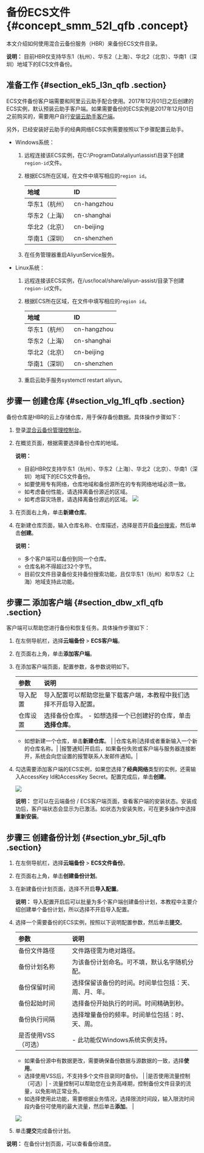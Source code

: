 # 备份ECS文件 {#concept_smm_52l_qfb .concept}

本文介绍如何使用混合云备份服务（HBR）来备份ECS文件目录。

**说明：** 目前HBR仅支持华东1（杭州）、华东2（上海）、华北2（北京）、华南1（深圳）地域下的ECS文件备份。

## 准备工作 {#section_ek5_l3n_qfb .section}

ECS文件备份客户端需要和阿里云云助手配合使用。2017年12月01日之后创建的ECS实例，默认预装云助手客户端。如果需要备份的ECS实例是2017年12月01日之前购买的，需要用户自行[安装云助手客户端](../../../../dita-oss-bucket/SP_2/DNA0011858383/ZH-CN_TP_9582.dita)。

另外，已经安装好云助手的经典网络ECS实例需要按照以下步骤配置云助手。

-   Windows系统：
    1.  远程连接该ECS实例，在C:\\ProgramData\\aliyun\\assist\\目录下创建`region-id`文件。
    2.  根据ECS所在区域，在文件中填写相应的`region id`。

        |地域|ID|
        |:-|:-|
        |华东1（杭州）|cn-hangzhou|
        |华东2（上海）|cn-shanghai|
        |华北2（北京）|cn-beijing|
        |华南1（深圳）|cn-shenzhen|

    3.  在任务管理器重启AliyunService服务。
-   Linux系统：
    1.  远程连接该ECS实例，在/usr/local/share/aliyun-assist/目录下创建`region-id`文件。
    2.  根据ECS所在区域，在文件中填写相应的`region id`。

        |地域|ID|
        |:-|:-|
        |华东1（杭州）|cn-hangzhou|
        |华东2（上海）|cn-shanghai|
        |华北2（北京）|cn-beijing|
        |华南1（深圳）|cn-shenzhen|

    3.  重启云助手服务systemctl restart aliyun。

## 步骤一 创建仓库 {#section_vlg_1fl_qfb .section}

备份仓库是HBR的云上存储仓库，用于保存备份数据。具体操作步骤如下：

1.  登录[混合云备份管理控制台](https://hbr.console.aliyun.com)。
2.  在概览页面，根据需要选择备份仓库的地域。

    **说明：** 

    -   目前HBR仅支持华东1（杭州）、华东2（上海）、华北2（北京）、华南1（深圳）地域下的ECS文件备份。
    -   如要使用专有网络，仓库地域和备份源所在的专有网络地域必须一致。
    -   如考虑备份性能，请选择离备份源近的区域。
    -   如考虑容灾场景，请选择离备份源远的区域。
    ![](http://static-aliyun-doc.oss-cn-hangzhou.aliyuncs.com/assets/img/40337/154106692621115_zh-CN.png)

3.  在页面右上角，单击**新建仓库**。
4.  在新建仓库页面，输入仓库名称、仓库描述，选择是否开启[备份搜索](../../../../intl.zh-CN/用户指南/文件备份/备份搜索.md)，然后单击**创建**。

    **说明：** 

    -   多个客户端可以备份到同一个仓库。
    -   仓库名称不得超过32个字节。
    -   目前仅文件目录备份支持备份搜索功能，且仅华东1（杭州）和华东2（上海）地域支持此功能。

## 步骤二 添加客户端 {#section_dbw_xfl_qfb .section}

客户端可以帮助您进行备份和恢复任务。具体操作步骤如下：

1.  在左侧导航栏，选择**云端备份** \> **ECS客户端**。
2.  在页面右上角，单击**添加客户端**。
3.  在添加客户端页面，配置参数，各参数说明如下。

    |参数|说明|
    |:-|:-|
    |导入配置|导入配置可以帮助您批量下载客户端，本教程中我们选择不开启导入配置。|
    |仓库设置|选择备份仓库。    -   如想选择一个已创建好的仓库，单击**选择仓库**。
    -   如想新建一个仓库，单击**新建仓库**。
|
    |仓库名称|选择或者重新输入一个新的仓库名称。|
    |报警通知|开启后，如果备份失败或客户端与服务器连接断开，系统会向您设置的报警联系人发邮件通知。|

4.  勾选需要添加客户端的ECS实例，如果您选择了**经典网络**类型的实例，还需输入AccessKey Id和AccessKey Secret。配置完成后，单击**创建**。

    ![](http://static-aliyun-doc.oss-cn-hangzhou.aliyuncs.com/assets/img/40740/154106692621227_zh-CN.png)

    **说明：** 您可以在云端备份 / ECS客户端页面，查看客户端的安装状态。安装成功后，客户端状态会显示为已激活。如状态为安装失败，可在更多操作中选择**重新安装**。


## 步骤三 创建备份计划 {#section_ybr_5jl_qfb .section}

1.  在左侧导航栏，选择**云端备份** \> **ECS文件备份**。
2.  在页面右上角，单击**创建备份计划**。
3.  在新建备份计划页面，选择不开启**导入配置**。

    **说明：** 导入配置开启后可以批量为多个客户端创建备份计划，本教程中主要介绍创建单个备份计划，所以选择不开启导入配置。

4.  选择一个需要备份的ECS实例，按照以下说明配置参数，然后单击**提交**。

    |参数|说明|
    |:-|:-|
    |备份文件路径|文件路径需为绝对路径。|
    |备份计划名称|为该备份计划命名。可不填，默认名字随机分配。|
    |备份保留时间|选择保留该备份的时间。时间单位包括：天、周、月、年。|
    |备份起始时间|选择备份开始执行的时间。时间精确到秒。|
    |备份执行间隔|选择增量备份的频率。时间单位包括：时、天、周。|
    |是否使用VSS（可选）|     -   此功能仅Windows系统实例支持。
    -   如果备份源中有数据更改，需要确保备份数据与源数据的一致，选择**使用**。
    -   选择使用VSS后，不支持多个文件目录同时备份。
 |
    |是否使用流量控制（可选）|     -   流量控制可以帮助您在业务高峰期，控制备份文件目录的流量，以免影响正常业务。
    -   如选择使用此功能，需要根据业务情况，选择限流时间段，输入限流时间段内备份可使用的最大流量，然后单击**添加**。
 |

    ![](http://static-aliyun-doc.oss-cn-hangzhou.aliyuncs.com/assets/img/40740/154106692621236_zh-CN.png)

5.  单击**提交**完成备份计划。

**说明：** 在备份计划页面，可以查看备份进度。

